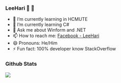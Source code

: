 ### LeeHari :tada: :tada:

- 🔭 I’m currently learning in HCMUTE
- 🌱 I’m currently learning C#
- 💬 Ask me about Winform and .NET
- 📫 How to reach me: [Facebook - LeeHari](https://www.facebook.com/ngochai131)
- 😄 Pronouns: He/Him
- ⚡ Fun fact: 100% developer know StackOverflow

### Github Stats

<img src="https://github-readme-stats.vercel.app/api?username=theleehari&show_icons=true&theme=tokyonight" />
